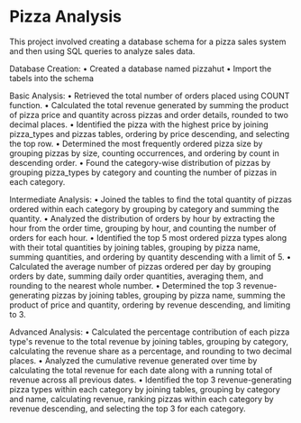 # Pizza Analysis
This project involved creating a database schema for a pizza sales system and then using SQL queries to analyze sales data. 

Database Creation: • Created a database named pizzahut • Import the tabels into the schema

Basic Analysis: • Retrieved the total number of orders placed using COUNT function. • Calculated the total revenue generated by summing the product of pizza price and quantity across pizzas and order details, rounded to two decimal places. • Identified the pizza with the highest price by joining pizza_types and pizzas tables, ordering by price descending, and selecting the top row. • Determined the most frequently ordered pizza size by grouping pizzas by size, counting occurrences, and ordering by count in descending order. • Found the category-wise distribution of pizzas by grouping pizza_types by category and counting the number of pizzas in each category.

Intermediate Analysis: • Joined the tables to find the total quantity of pizzas ordered within each category by grouping by category and summing the quantity. • Analyzed the distribution of orders by hour by extracting the hour from the order time, grouping by hour, and counting the number of orders for each hour. • Identified the top 5 most ordered pizza types along with their total quantities by joining tables, grouping by pizza name, summing quantities, and ordering by quantity descending with a limit of 5. • Calculated the average number of pizzas ordered per day by grouping orders by date, summing daily order quantities, averaging them, and rounding to the nearest whole number. • Determined the top 3 revenue-generating pizzas by joining tables, grouping by pizza name, summing the product of price and quantity, ordering by revenue descending, and limiting to 3.

Advanced Analysis: • Calculated the percentage contribution of each pizza type's revenue to the total revenue by joining tables, grouping by category, calculating the revenue share as a percentage, and rounding to two decimal places. • Analyzed the cumulative revenue generated over time by calculating the total revenue for each date along with a running total of revenue across all previous dates. • Identified the top 3 revenue-generating pizza types within each category by joining tables, grouping by category and name, calculating revenue, ranking pizzas within each category by revenue descending, and selecting the top 3 for each category.
